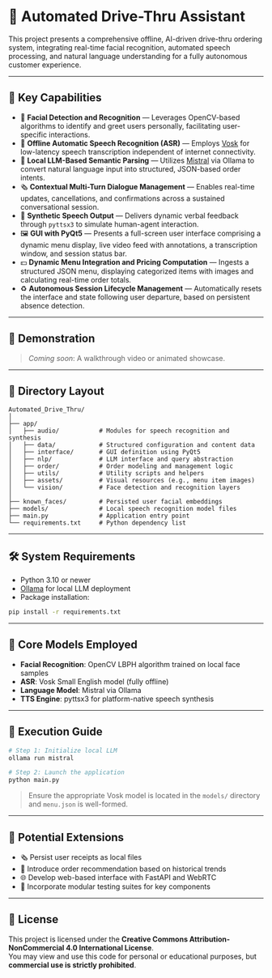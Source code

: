 # 🧠 Automated Drive-Thru Assistant

This project presents a comprehensive offline, AI-driven drive-thru ordering system, integrating real-time facial recognition, automated speech processing, and natural language understanding for a fully autonomous customer experience.

---

## 🚀 Key Capabilities

- 🎥 **Facial Detection and Recognition** — Leverages OpenCV-based algorithms to identify and greet users personally, facilitating user-specific interactions.
- 😤 **Offline Automatic Speech Recognition (ASR)** — Employs [Vosk](https://github.com/alphacep/vosk-api) for low-latency speech transcription independent of internet connectivity.
- 💬 **Local LLM-Based Semantic Parsing** — Utilizes [Mistral](https://ollama.com/) via Ollama to convert natural language input into structured, JSON-based order intents.
- 🗞️ **Contextual Multi-Turn Dialogue Management** — Enables real-time updates, cancellations, and confirmations across a sustained conversational session.
- 📢 **Synthetic Speech Output** — Delivers dynamic verbal feedback through `pyttsx3` to simulate human-agent interaction.
- 🖼️ **GUI with PyQt5** — Presents a full-screen user interface comprising a dynamic menu display, live video feed with annotations, a transcription window, and session status bar.
- 💵 **Dynamic Menu Integration and Pricing Computation** — Ingests a structured JSON menu, displaying categorized items with images and calculating real-time order totals.
- ♻️ **Autonomous Session Lifecycle Management** — Automatically resets the interface and state following user departure, based on persistent absence detection.

---

## 📸 Demonstration

> _Coming soon_: A walkthrough video or animated showcase.

---

## 📂 Directory Layout

```
Automated_Drive_Thru/
│
├── app/
│   ├── audio/           # Modules for speech recognition and synthesis
│   ├── data/            # Structured configuration and content data
│   ├── interface/       # GUI definition using PyQt5
│   ├── nlp/             # LLM interface and query abstraction
│   ├── order/           # Order modeling and management logic
│   ├── utils/           # Utility scripts and helpers
│   ├── assets/          # Visual resources (e.g., menu item images)
│   └── vision/          # Face detection and recognition layers
│
├── known_faces/         # Persisted user facial embeddings
├── models/              # Local speech recognition model files
├── main.py              # Application entry point
└── requirements.txt     # Python dependency list
```

---

## 🛠️ System Requirements

- Python 3.10 or newer
- [Ollama](https://ollama.com) for local LLM deployment
- Package installation:

```bash
pip install -r requirements.txt
```

---

## 🧠 Core Models Employed

- **Facial Recognition**: OpenCV LBPH algorithm trained on local face samples
- **ASR**: Vosk Small English model (fully offline)
- **Language Model**: Mistral via Ollama
- **TTS Engine**: pyttsx3 for platform-native speech synthesis

---

## 📂 Execution Guide

```bash
# Step 1: Initialize local LLM
ollama run mistral

# Step 2: Launch the application
python main.py
```

> Ensure the appropriate Vosk model is located in the `models/` directory and `menu.json` is well-formed.

---

## 📌 Potential Extensions

- 🗞️ Persist user receipts as local files
- 🧠 Introduce order recommendation based on historical trends
- 🌐 Develop web-based interface with FastAPI and WebRTC
- 🧪 Incorporate modular testing suites for key components

---

## 📄 License

This project is licensed under the **Creative Commons Attribution-NonCommercial 4.0 International License**.  
You may view and use this code for personal or educational purposes, but **commercial use is strictly prohibited**.